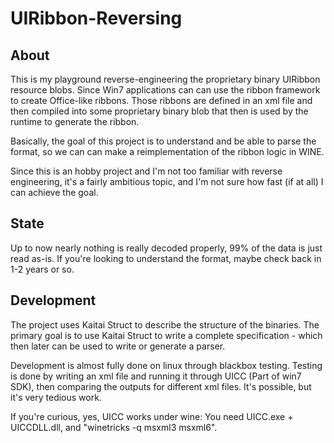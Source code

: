 # UIRibbon-Reversing

## About
This is my playground reverse-engineering the proprietary binary UIRibbon resource blobs.
Since Win7 applications can can use the ribbon framework to create Office-like ribbons. Those ribbons are defined in an xml file and then compiled into some proprietary binary blob that then is used by the runtime to generate the ribbon.

Basically, the goal of this project is to understand and be able to parse the format, so we can can make a reimplementation of the ribbon logic in WINE.

Since this is an hobby project and I'm not too familiar with reverse engineering, it's a fairly ambitious topic, and I'm not sure how fast (if at all) I can achieve the goal.

## State

Up to now nearly nothing is really decoded properly, 99% of the data is just read as-is. If you're looking to understand the format, maybe check back in 1-2 years or so.

## Development

The project uses Kaitai Struct to describe the structure of the binaries. The primary goal is to use Kaitai Struct to write a complete specification - which then later can be used to write or generate a parser.

Development is almost fully done on linux through blackbox testing. Testing is done by writing an xml file and running it through UICC (Part of win7 SDK), then comparing the outputs for different xml files. It's possible, but it's very tedious work. 

If you're curious, yes, UICC works under wine: You need UICC.exe + UICCDLL.dll, and "winetricks -q msxml3 msxml6".
